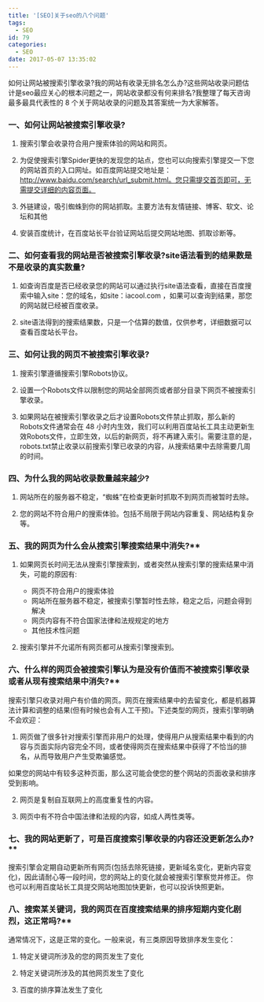 ```yaml
---
title: '[SEO]关于seo的八个问题'
tags:
  - SEO
id: 79
categories:
  - SEO
date: 2017-05-07 13:35:02
---
```


如何让网站被搜索引擎收录?我的网站有收录无排名怎么办?这些网站收录问题估计是seo最应关心的根本问题之一，网站收录都没有何来排名?我整理了每天咨询最多最具代表性的 8 个关于网站收录的问题及其答案统一为大家解答。

### 一、如何让网站被搜索引擎收录?

1. 搜索引擎会收录符合用户搜索体验的网站和网页。

2. 为促使搜索引擎Spider更快的发现您的站点，您也可以向搜索引擎提交一下您的网站首页的入口网址。如百度网站提交地址是：http://www.baidu.com/search/url_submit.html。您只需提交首页即可，无需提交详细的内容页面。

3. 外链建设，吸引蜘蛛到你的网站抓取。主要方法有友情链接、博客、软文、论坛和其他

4. 安装百度统计，在百度站长平台验证网站后提交网站地图、抓取诊断等。

### 二、如何查看我的网站是否被搜索引擎收录?site语法看到的结果数是不是收录的真实数量?

1. 如查询百度是否已经收录您的网站可以通过执行site语法查看，直接在百度搜索中输入site：您的域名，如site：iacool.com ，如果可以查询到结果，那您的网站就已经被百度收录。

2. site语法得到的搜索结果数，只是一个估算的数值，仅供参考，详细数据可以查看百度站长平台。

### 三、如何让我的网页不被搜索引擎收录?

1. 搜索引擎遵循搜索引擎Robots协议。

2. 设置一个Robots文件以限制您的网站全部网页或者部分目录下网页不被搜索引擎收录。

3. 如果网站在被搜索引擎收录之后才设置Robots文件禁止抓取，那么新的Robots文件通常会在 48 小时内生效，我们可以利用百度站长工具主动更新生效Robots文件，立即生效，以后的新网页，将不再建入索引。需要注意的是，robots.txt禁止收录以前搜索引擎已收录的内容，从搜索结果中去除需要几周的时间。


### 四、为什么我的网站收录数量越来越少?

1. 网站所在的服务器不稳定，“蜘蛛”在检查更新时抓取不到网页而被暂时去除。

2. 您的网站不符合用户的搜索体验。包括不局限于网站内容重复、网站结构复杂等。

### 五、我的网页为什么会从搜索引擎搜索结果中消失?**

1. 如果网页长时间无法从搜索引擎搜索到，或者突然从搜索引擎的搜索结果中消失，可能的原因有:
	-  网页不符合用户的搜索体验
	-  网站所在服务器不稳定，被搜索引擎暂时性去除，稳定之后，问题会得到解决
	-  网页内容有不符合国家法律和法规规定的地方
	-  其他技术性问题

2. 搜索引擎并不允诺所有网页都可从搜索引擎搜索到。

### 六、什么样的网页会被搜索引擎认为是没有价值而不被搜索引擎收录或者从现有搜索结果中消失?**

搜索引擎只收录对用户有价值的网页。网页在搜索结果中的去留变化，都是机器算法计算和调整的结果(但有时候也会有人工干预)。下述类型的网页，搜索引擎明确不会欢迎：

1. 网页做了很多针对搜索引擎而非用户的处理，使得用户从搜索结果中看到的内容与页面实际内容完全不同，或者使得网页在搜索结果中获得了不恰当的排名，从而导致用户产生受欺骗感觉。

如果您的网站中有较多这种页面，那么这可能会使您的整个网站的页面收录和排序受到影响。

2. 网页是复制自互联网上的高度重复性的内容。

3. 网页中有不符合中国法律和法规的内容，如成人两性类等。

### 七、我的网站更新了，可是百度搜索引擎收录的内容还没更新怎么办?**

搜索引擎会定期自动更新所有网页(包括去除死链接，更新域名变化，更新内容变化)，因此请耐心等一段时间，您的网站上的变化就会被搜索引擎察觉并修正。 你也可以利用百度站长工具提交网站地图加快更新，也可以投诉快照更新。

### 八、搜索某关键词，我的网页在百度搜索结果的排序短期内变化剧烈，这正常吗?**

通常情况下，这是正常的变化。一般来说，有三类原因导致排序发生变化：

1. 特定关键词所涉及的您的网页发生了变化

2. 特定关键词所涉及的其他网页发生了变化

3. 百度的排序算法发生了变化